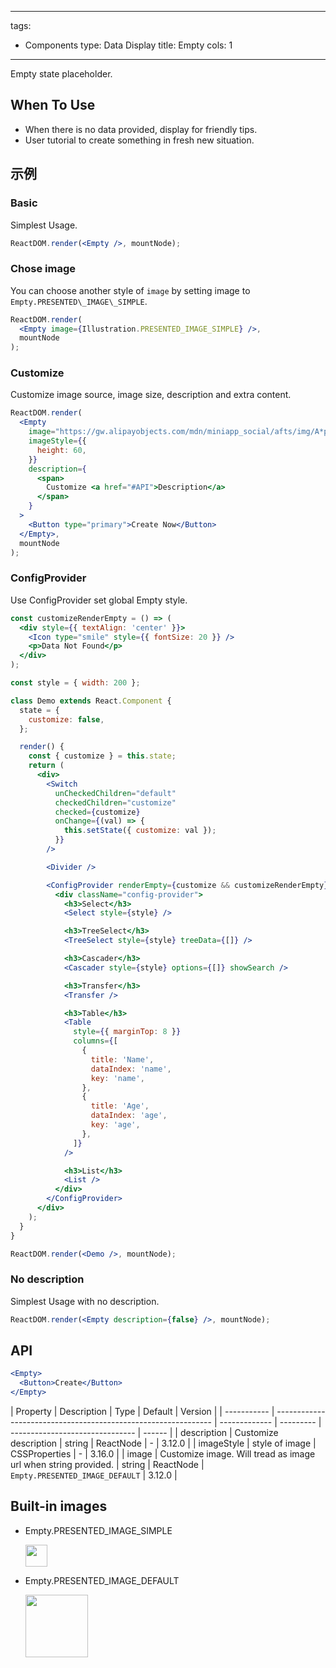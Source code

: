 ---

tags:
  - Components
type: Data Display
title: Empty
cols: 1

-----

Empty state placeholder.

## When To Use

- When there is no data provided, display for friendly tips.
- User tutorial to create something in fresh new situation.

## 示例

### Basic

Simplest Usage.

```jsx live
ReactDOM.render(<Empty />, mountNode);
```

### Chose image

You can choose another style of `image` by setting image to `Empty.PRESENTED\_IMAGE\_SIMPLE`.

```jsx live
ReactDOM.render(
  <Empty image={Illustration.PRESENTED_IMAGE_SIMPLE} />,
  mountNode
);
```

### Customize

Customize image source, image size, description and extra content.

```jsx live
ReactDOM.render(
  <Empty
    image="https://gw.alipayobjects.com/mdn/miniapp_social/afts/img/A*pevERLJC9v0AAAAAAAAAAABjAQAAAQ/original"
    imageStyle={{
      height: 60,
    }}
    description={
      <span>
        Customize <a href="#API">Description</a>
      </span>
    }
  >
    <Button type="primary">Create Now</Button>
  </Empty>,
  mountNode
);
```

### ConfigProvider

Use ConfigProvider set global Empty style.

```jsx live
const customizeRenderEmpty = () => (
  <div style={{ textAlign: 'center' }}>
    <Icon type="smile" style={{ fontSize: 20 }} />
    <p>Data Not Found</p>
  </div>
);

const style = { width: 200 };

class Demo extends React.Component {
  state = {
    customize: false,
  };

  render() {
    const { customize } = this.state;
    return (
      <div>
        <Switch
          unCheckedChildren="default"
          checkedChildren="customize"
          checked={customize}
          onChange={(val) => {
            this.setState({ customize: val });
          }}
        />

        <Divider />

        <ConfigProvider renderEmpty={customize && customizeRenderEmpty}>
          <div className="config-provider">
            <h3>Select</h3>
            <Select style={style} />

            <h3>TreeSelect</h3>
            <TreeSelect style={style} treeData={[]} />

            <h3>Cascader</h3>
            <Cascader style={style} options={[]} showSearch />

            <h3>Transfer</h3>
            <Transfer />

            <h3>Table</h3>
            <Table
              style={{ marginTop: 8 }}
              columns={[
                {
                  title: 'Name',
                  dataIndex: 'name',
                  key: 'name',
                },
                {
                  title: 'Age',
                  dataIndex: 'age',
                  key: 'age',
                },
              ]}
            />

            <h3>List</h3>
            <List />
          </div>
        </ConfigProvider>
      </div>
    );
  }
}

ReactDOM.render(<Demo />, mountNode);
```

### No description

Simplest Usage with no description.

```jsx live
ReactDOM.render(<Empty description={false} />, mountNode);
```

## API

```jsx
<Empty>
  <Button>Create</Button>
</Empty>
```

| Property    | Description                                                    | Type          | Default   | Version                         |
| ----------- | -------------------------------------------------------------- | ------------- | --------- | ------------------------------- | ------ |
| description | Customize description                                          | string        | ReactNode | -                               | 3.12.0 |
| imageStyle  | style of image                                                 | CSSProperties | -         | 3.16.0                          |
| image       | Customize image. Will tread as image url when string provided. | string        | ReactNode | `Empty.PRESENTED_IMAGE_DEFAULT` | 3.12.0 |

## Built-in images

- Empty.PRESENTED_IMAGE_SIMPLE

  <img src="https://user-images.githubusercontent.com/507615/54591679-b0ceb580-4a65-11e9-925c-ad15b4eae93d.png" height="35px"/>

- Empty.PRESENTED_IMAGE_DEFAULT

  <img src="https://user-images.githubusercontent.com/507615/54591670-ac0a0180-4a65-11e9-846c-e55ffce0fe7b.png" height="100px"/>
